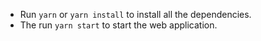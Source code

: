 - Run `yarn` or `yarn install` to install all the dependencies.
- The run `yarn start` to start the web application.
